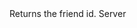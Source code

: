 <function name="GetFriendsID" parent="CBaseClient" type="classfunc">
	<description>
		Returns the friend id.
		<added version="0.7"></added>
	</description>
	<realm>Server</realm>
	<rets>
		<ret name="friendID" type="number"></ret>
	</rets>
</function>